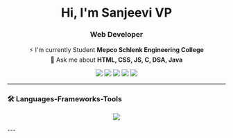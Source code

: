 
<h1 align="center">Hi, I'm Sanjeevi VP</h1>

<h3 align="center">Web Developer</h3>

<p align="center">
  ⚡ I'm currently Student <strong>Mepco Schlenk Engineering College</strong><br>
  💬 Ask me about <strong>HTML, CSS, JS, C, DSA, Java</strong>
</p>

<p align="center">
  <a href="sanjeevivp8@gmail.com"><img src="https://img.shields.io/badge/Gmail-EA4335?style=for-the-badge&logo=gmail&logoColor=white" /></a>
  <a href="https://wa.me/9442234287"><img src="https://img.shields.io/badge/WhatsApp-25D366?style=for-the-badge&logo=whatsapp&logoColor=white" /></a>
  <a href="https://www.linkedin.com/in/sanjeevi-vp-8ab3a02b7?utm_source=share&utm_campaign=share_via&utm_content=profile&utm_medium=android_app"><img src="https://img.shields.io/badge/LinkedIn-blue?style=for-the-badge&logo=linkedin&logoColor=white" /></a>
  <a href="https://www.instagram.com/sanjeevivp1/profilecard/?igsh=ZTZlYXlhN3Uza2dh"><img src="https://img.shields.io/badge/Instagram-E4405F?style=for-the-badge&logo=instagram&logoColor=white" /></a>
  <a href="https://yourportfolio.com"><img src="https://img.shields.io/badge/Portfolio-orange?style=for-the-badge&logo=Firefox&logoColor=white" /></a>
</p>

---

### 🛠️ Languages-Frameworks-Tools

<p align="center">
  <img src="https://skillicons.dev/icons?i=c,cpp,java,python,html,css,js,ts,angular,react,figma,firebase,tailwind,linux" />
</p>
---
